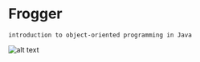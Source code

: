 # Frogger

```
introduction to object-oriented programming in Java

```
![alt text](https://github.com/jeyan-m/School_Project/blob/master/Frogger/froggerPres.png)
